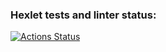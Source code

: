 ### Hexlet tests and linter status:
[![Actions Status](https://github.com/YurasovAleksey/python-project-52/actions/workflows/hexlet-check.yml/badge.svg)](https://github.com/YurasovAleksey/python-project-52/actions)